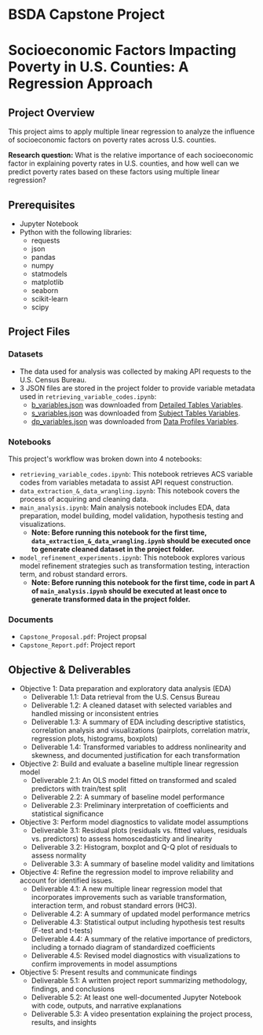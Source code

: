 # BSDA Capstone Project
# Socioeconomic Factors Impacting Poverty in U.S. Counties: A Regression Approach

## Project Overview
This project aims to apply multiple linear regression to analyze the influence of socioeconomic factors on poverty rates across U.S. counties.

**Research question:** What is the relative importance of each socioeconomic factor in explaining poverty rates in U.S. counties, and how well can we predict poverty rates based on these factors using multiple linear regression?

## Prerequisites
- Jupyter Notebook
- Python with the following libraries:
  - requests
  - json
  - pandas
  - numpy
  - statmodels
  - matplotlib
  - seaborn
  - scikit-learn
  - scipy

## Project Files
### Datasets
- The data used for analysis was collected by making API requests to the U.S. Census Bureau.
- 3 JSON files are stored in the project folder to provide variable metadata used in ``retrieving_variable_codes.ipynb``:
    - [b_variables.json](./b_variables.json) was downloaded from [Detailed Tables Variables](https://api.census.gov/data/2023/acs/acs1/variables.json).
    - [s_variables.json](./s_variables.json) was downloaded from [Subject Tables Variables](https://api.census.gov/data/2023/acs/acs1/subject/variables.json).
    - [dp_variables.json](./dp_variables.json) was downloaded from [Data Profiles Variables](https://api.census.gov/data/2023/acs/acs1/profile/variables.json).

### Notebooks
This project's workflow was broken down into 4 notebooks:
- ``retrieving_variable_codes.ipynb``: This notebook retrieves ACS variable codes from variables metadata to assist API request construction.
- ``data_extraction_&_data_wrangling.ipynb``: This notebook covers the process of acquiring and cleaning data.
- ``main_analysis.ipynb``: Main analysis notebook includes EDA, data preparation, model building, model validation, hypothesis testing and visualizations.
  - **Note: Before running this notebook for the first time, ``data_extraction_&_data_wrangling.ipynb`` should be executed once to generate cleaned dataset in the project folder.**
- ``model_refinement_experiments.ipynb``: This notebook explores various model refinement strategies such as transformation testing, interaction term, and robust standard errors.
  - **Note: Before running this notebook for the first time, code in part A of ``main_analysis.ipynb`` should be executed at least once to generate transformed data in the project folder.**

### Documents
- ``Capstone_Proposal.pdf``: Project propsal
- ``Capstone_Report.pdf``: Project report

## Objective & Deliverables
- Objective 1: Data preparation and exploratory data analysis (EDA)
  - Deliverable 1.1: Data retrieval from the U.S. Census Bureau
  - Deliverable 1.2: A cleaned dataset with selected variables and handled missing or inconsistent entries
  - Deliverable 1.3: A summary of EDA including descriptive statistics, correlation analysis and visualizations (pairplots, correlation matrix, regression plots, histograms, boxplots)
  - Deliverable 1.4: Transformed variables to address nonlinearity and skewness, and documented justification for each transformation
- Objective 2: Build and evaluate a baseline multiple linear regression model
  - Deliverable 2.1: An OLS model fitted on transformed and scaled predictors with train/test split
  - Deliverable 2.2: A summary of baseline model performance 
  - Deliverable 2.3: Preliminary interpretation of coefficients and statistical significance
- Objective 3: Perform model diagnostics to validate model assumptions 
  - Deliverable 3.1: Residual plots (residuals vs. fitted values, residuals vs. predictors) to assess homoscedasticity and linearity 
  - Deliverable 3.2: Histogram, boxplot and Q-Q plot of residuals to assess normality 
  - Deliverable 3.3: A summary of baseline model validity and limitations
- Objective 4: Refine the regression model to improve reliability and account for identified issues. 
  - Deliverable 4.1: A new multiple linear regression model that incorporates improvements such as variable transformation, interaction term, and robust standard errors (HC3).
  - Deliverable 4.2: A summary of updated model performance metrics 
  - Deliverable 4.3: Statistical output including hypothesis test results (F-test and t-tests)
  - Deliverable 4.4: A summary of the relative importance of predictors, including a tornado diagram of standardized coefficients
  - Deliverable 4.5: Revised model diagnostics with visualizations to confirm improvements in model assumptions
- Objective 5: Present results and communicate findings
  - Deliverable 5.1: A written project report summarizing methodology, findings, and conclusions
  - Deliverable 5.2: At least one well-documented Jupyter Notebook with code, outputs, and narrative explanations
  - Deliverable 5.3: A video presentation explaining the project process, results, and insights
